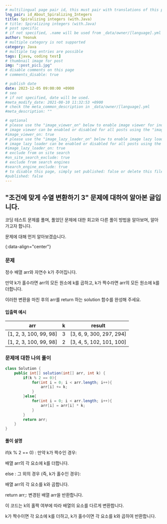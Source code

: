 ```yaml
---
# multilingual page pair id, this must pair with translations of this page. (This name must be unique)
lng_pair: id_About_Spiralizing_Integers
title: Spiralizing integers (with.Java)
# title: Spiralizing integers (with.Java)
# post specific
# if not specified, .name will be used from _data/owner/[language].yml
author: Yeonuk
# multiple category is not supported
category: Java
# multiple tag entries are possible
tags: [java, coding test]
# thumbnail image for post
img: ":post_pic1.jpg"
# disable comments on this page
# comments_disable: true

# publish date
date: 2023-12-05 09:00:00 +0900
# seo
# if not specified, date will be used.
#meta_modify_date: 2021-08-10 11:32:53 +0900
# check the meta_common_description in _data/owner/[language].yml
#meta_description: ""

# optional
# please use the "image_viewer_on" below to enable image viewer for individual pages or posts (_posts/ or [language]/_posts folders).
# image viewer can be enabled or disabled for all posts using the "image_viewer_posts: true" setting in _data/conf/main.yml.
#image_viewer_on: true
# please use the "image_lazy_loader_on" below to enable image lazy loader for individual pages or posts (_posts/ or [language]/_posts folders).
# image lazy loader can be enabled or disabled for all posts using the "image_lazy_loader_posts: true" setting in _data/conf/main.yml.
#image_lazy_loader_on: true
# exclude from on site search
#on_site_search_exclude: true
# exclude from search engines
#search_engine_exclude: true
# to disable this page, simply set published: false or delete this file
#published: false
---
```


<!-- outline-start -->

## "조건에 맞게 수열 변환하기 3" 문제에 대하여 알아본 글입니다.

코딩 테스트 문제를 풀며, 풀었던 문제에 대한 회고와 다른 풀이 방법을 알아보며, 알아가고자 합니다.

문제에 대해 먼저 알아보겠습니다.

{:data-align="center"}

<!-- outline-end -->

### 문제

정수 배열 arr와 자연수 k가 주어집니다.

만약 k가 홀수라면 arr의 모든 원소에 k를 곱하고, k가 짝수라면 arr의 모든 원소에 k를 더합니다.

이러한 변환을 마친 후의 arr를 return 하는 solution 함수를 완성해 주세요.

#### 입출력 예시

| arr                    | k   | result                   |
| ---------------------- | --- | ------------------------ |
| [1, 2, 3, 100, 99, 98] | 3   | [3, 6, 9, 300, 297, 294] |
| [1, 2, 3, 100, 99, 98] | 2   | [3, 4, 5, 102, 101, 100] |

### 문제에 대한 나의 풀이

```java
class Solution {
    public int[] solution(int[] arr, int k) {
        if(k % 2 == 0){
            for(int i = 0; i < arr.length; i++){
                arr[i] += k;
            }
        }else{
            for(int i = 0; i < arr.length; i++){
                arr[i] = arr[i] * k;
            }
        }
        return arr;
    }
}
```

#### 풀이 설명

if(k % 2 == 0) : 만약 k가 짝수인 경우:

배열 arr의 각 요소에 k를 더합니다.

else : 그 외의 경우 (즉, k가 홀수인 경우):

배열 arr의 각 요소를 k와 곱합니다.

return arr;: 변경된 배열 arr을 반환합니다.

이 코드는 k의 홀짝 여부에 따라 배열의 요소를 다르게 변환합니다.

k가 짝수이면 각 요소에 k를 더하고, k가 홀수이면 각 요소를 k와 곱하여 반환합니다.
